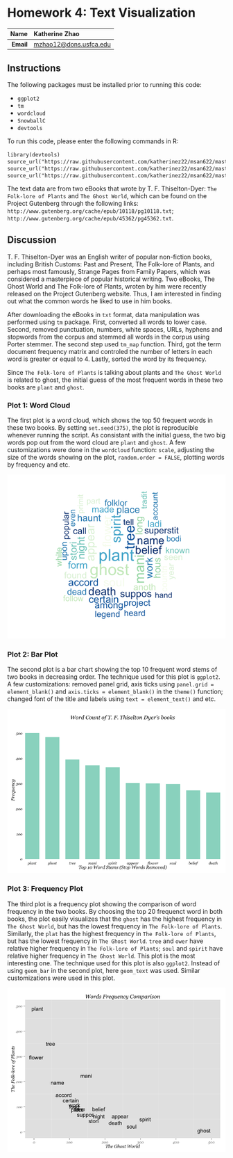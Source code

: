 Homework 4: Text Visualization
==============================

| **Name**  | Katherine Zhao  |
|----------:|:-------------|
| **Email** | mzhao12@dons.usfca.edu |

## Instructions ##

The following packages must be installed prior to running this code:

- `ggplot2`
- `tm`
- `wordcloud`
- `SnowballC`
- `devtools`

To run this code, please enter the following commands in R:

```
library(devtools)
source_url("https://raw.githubusercontent.com/katherinez22/msan622/master/homework4/wordcloud.R")
source_url("https://raw.githubusercontent.com/katherinez22/msan622/master/homework4/barplot.R")
source_url("https://raw.githubusercontent.com/katherinez22/msan622/master/homework4/freqplot.R")
```

The text data are from two eBooks that wrote by T. F. Thiselton-Dyer: `The Folk-lore of Plants` and `The Ghost World`, which can be found on the Project Gutenberg through the following links:
`http://www.gutenberg.org/cache/epub/10118/pg10118.txt`;
`http://www.gutenberg.org/cache/epub/45362/pg45362.txt`.

## Discussion ##

T. F. Thiselton-Dyer was an English writer of popular non-fiction books, including British Customs: Past and Present, The Folk-lore of Plants, and perhaps most famously, Strange Pages from Family Papers, which was considered a masterpiece of popular historical writing. Two eBooks, The Ghost World and The Folk-lore of Plants, wroten by him were recently released on the Project Gutenberg website. Thus, I am interested in finding out what the common words he liked to use in him books.

After downloading the eBooks in `txt` format, data manipulation was performed using `tm` package. First, converted all words to lower case. Second, removed punctuation, numbers, white spaces, URLs, hyphens and stopwords from the corpus and stemmed all words in the corpus using Porter stemmer. The second step used `tm_map` function. Third, got the term document frequency matrix and controled the number of letters in each word is greater or equal to 4. Lastly, sorted the word by its frequency.

Since `The Folk-lore of Plants` is talking about plants and `The Ghost World` is related to ghost, the initial guess of the most frequent words in these two books are `plant` and `ghost`.

### Plot 1: Word Cloud ###

The first plot is a word cloud, which shows the top 50 frequent words in these two books. By setting `set.seed(375)`, the plot is reproducible whenever running the script. As consistant with the initial guess, the two big words pop out from the word cloud are `plant` and `ghost`. A few customizations were done in the `wordcloud` function: `scale`,  adjusting the size of the words showing on the plot, `random.order = FALSE`, plotting words by frequency and etc.

![wordcloud](data_cloud.png)

### Plot 2: Bar Plot ###

The second plot is a bar chart showing the top 10 frequent word stems of two books in decreasing order. The technique used for this plot is `ggplot2`. A few customizations: removed panel grid, axis ticks using `panel.grid = element_blank()` and `axis.ticks = element_blank()` in the `theme()` function; changed font of the title and labels using `text = element_text()` and etc.

![barplot](data_bar.png)

### Plot 3: Frequency Plot ###

The third plot is a frequency plot showing the comparison of word frequency in the two books. By choosing the top 20 frequenct word in both books, the plot easily visualizes that the `ghost` has the highest frequency in `The Ghost World`, but has the lowest frequency in `The Folk-lore of Plants`. Similarly, the `plat` has the highest frequency in `The Folk-lore of Plants`, but has the lowest frequency in `The Ghost World`. `tree` and `ower` have relative higher frequency in `The Folk-lore of Plants`; `soul` and `spirit` have relative higher frequency in `The Ghost World`. This plot is the most interesting one. The technique used for this plot is also `ggplot2`. Instead of using `geom_bar` in the second plot, here `geom_text` was used. Similar customizations were used in this plot. 

![freqplot](data_freq.png)

